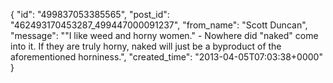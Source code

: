  {
   "id": "499837053385565",
   "post_id": "462493170453287_499447000091237",
   "from_name": "Scott Duncan",
   "message": "\"I like weed and horny women.\" - Nowhere did \"naked\" come into it. If they are truly horny, naked will just be a byproduct of the aforementioned horniness.",
   "created_time": "2013-04-05T07:03:38+0000"
 }
